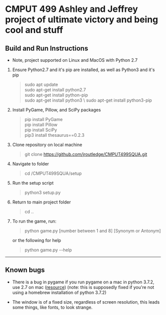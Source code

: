 # CMPUT 499 Ashley and Jeffrey project of ultimate victory and being cool and stuff

## Build and Run Instructions 

* Note, project supported on Linux and MacOS with Python 2.7
1. Ensure Python2.7 and it's pip are installed, as well as Python3 and it's pip 
    > sudo apt update \
    sudo apt-get install python2.7 \
    sudo apt-get install python-pip \
    sudo apt-get install python3 \ 
    sudo apt-get install python3-pip
2. Install PyGame, Pillow, and SciPy packages 
    > pip install PyGame \
    pip install Pillow \
    pip install SciPy \
    pip3 install thesaurus==0.2.3 
3. Clone repository on local machine 
    > git clone https://github.com/jroutledge/CMPUT499SQUA.git
4. Navigate to folder 
    > cd <path to folder>/CMPUT499SQUA/setup
5. Run the setup script  
    > python3 setup.py
6. Return to main project folder
    > cd ..
7. To run the game, run:
    > python game.py [number between 1 and 8] [Synonym or Antonym]
    
    or the following for help 
    
    > python game.py --help

---

## Known bugs

* There is a bug in pygame if you run pygame on a mac in python 3.7.2, use 2.7 on mac ([resource](https://www.python.org/downloads/mac-osx/)) (note: this is supposedly fixed if you're not using a homebrew installation of python 3.7.2)

* The window is of a fixed size, regardless of screen resolution, this leads some things, like fonts, to look strange.
